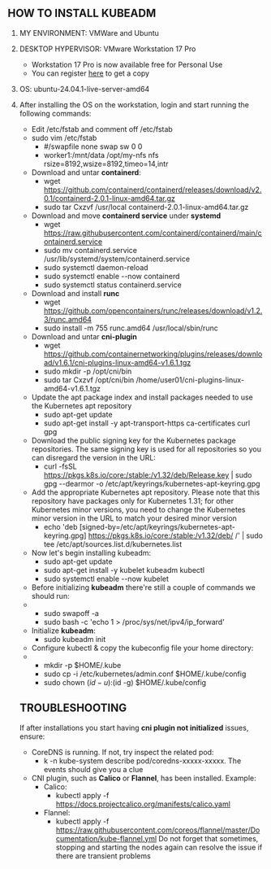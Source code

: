 ## HOW TO INSTALL KUBEADM

1. MY ENVIRONMENT: VMWare and Ubuntu 
2. DESKTOP HYPERVISOR: VMware Workstation 17 Pro
   - Workstation 17 Pro is now available free for Personal Use
   - You can register [here](https://profile.broadcom.com/web/registration) to get a copy
3. OS: ubuntu-24.04.1-live-server-amd64
4. After installing the OS on the workstation, login and start running the following commands:
   - Edit /etc/fstab and comment off /etc/fstab
   - sudo vim /etc/fstab
     - #/swapfile                               none            swap    sw              0       0
     - worker1:/mnt/data         /opt/my-nfs     nfs rsize=8192,wsize=8192,timeo=14,intr
   - Download and untar **containerd**:
     - wget https://github.com/containerd/containerd/releases/download/v2.0.1/containerd-2.0.1-linux-amd64.tar.gz
     - sudo tar Cxzvf /usr/local containerd-2.0.1-linux-amd64.tar.gz
   - Download and move **containerd service** under **systemd**
     - wget https://raw.githubusercontent.com/containerd/containerd/main/containerd.service
     - sudo mv containerd.service /usr/lib/systemd/system/containerd.service
     - sudo systemctl daemon-reload
     - sudo systemctl enable --now containerd
     - sudo systemctl status containerd.service
   - Download and install **runc**
     - wget https://github.com/opencontainers/runc/releases/download/v1.2.3/runc.amd64
     - sudo install -m 755 runc.amd64 /usr/local/sbin/runc
   - Download and untar **cni-plugin**
     - wget https://github.com/containernetworking/plugins/releases/download/v1.6.1/cni-plugins-linux-amd64-v1.6.1.tgz
     - sudo mkdir -p /opt/cni/bin
     - sudo tar Cxzvf /opt/cni/bin /home/user01/cni-plugins-linux-amd64-v1.6.1.tgz
   - Update the apt package index and install packages needed to use the Kubernetes apt repository
     - sudo apt-get update
     - sudo apt-get install -y apt-transport-https ca-certificates curl gpg
   - Download the public signing key for the Kubernetes package repositories. The same signing key is used for all repositories so you can disregard the version in the URL:
     - curl -fsSL https://pkgs.k8s.io/core:/stable:/v1.32/deb/Release.key | sudo gpg --dearmor -o /etc/apt/keyrings/kubernetes-apt-keyring.gpg
   - Add the appropriate Kubernetes apt repository. Please note that this repository have packages only for Kubernetes 1.31; for other Kubernetes minor versions, you need to change the Kubernetes minor version in the URL to match your desired minor version
     - echo 'deb [signed-by=/etc/apt/keyrings/kubernetes-apt-keyring.gpg] https://pkgs.k8s.io/core:/stable:/v1.32/deb/ /' | sudo tee /etc/apt/sources.list.d/kubernetes.list
   - Now let's begin installing kubeadm:
     - sudo apt-get update
     - sudo apt-get install -y kubelet kubeadm kubectl
     - sudo systemctl enable --now kubelet
   - Before initializing **kubeadm** there're still a couple of commands we should run:
   - - sudo swapoff -a
     - sudo bash -c 'echo 1 > /proc/sys/net/ipv4/ip_forward'
   - Initialize **kubeadm**:
     - sudo kubeadm init
   - Configure kubectl & copy the kubeconfig file your home directory:
   - - mkdir -p $HOME/.kube
     - sudo cp -i /etc/kubernetes/admin.conf $HOME/.kube/config
     - sudo chown $(id -u):$(id -g) $HOME/.kube/config
    
   ## TROUBLESHOOTING
   If after installations you start having **cni plugin not initialized** issues, ensure:

   - CoreDNS is running. If not, try inspect the related pod:
     - k -n kube-system describe pod/coredns-xxxxx-xxxxx. The events should give you a clue 
   - CNI plugin, such as **Calico** or **Flannel**, has been installed. Example:
     - Calico:
       - kubectl apply -f https://docs.projectcalico.org/manifests/calico.yaml
     - Flannel:
       - kubectl apply -f https://raw.githubusercontent.com/coreos/flannel/master/Documentation/kube-flannel.yml
   Do not forget that sometimes, stopping and starting the nodes again can resolve the issue if there are transient problems

